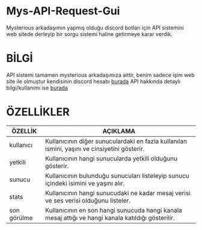 # Mys-API-Request-Gui


Mysterious arkadaşımın yapmış olduğu discord botları için API sistemini web sitede derleyip bir sorgu sistemi haline getirmeye karar verdik.

# BİLGİ
API sistemi tamamen mysterious arkadaşımıza aittir, benim sadece işim web site ile olmuştur kendisinin discord hesabı [burada](https://discord.com/users/535538263193288714) API hakkında detaylı bilgi/kullanımı ise [burada](http://89.150.148.119:10000/api-docs/)
# ÖZELLİKLER
| ÖZELLİK       | AÇIKLAMA                                                                                    |
|--------------|----------------------------------------------------------------------------------------------|
| kullanıcı   | Kullanıcının diğer sunuculardaki en fazla kullanılan ismini, yaşını ve cinsiyetini gösterir. |
| yetkili     | Kullanıcının hangi sunucularda yetkili olduğunu gösterir.                                                                    |
| sunucu      | Kullanıcının bulunduğu sunucuları listeleyip sunucu içindeki isimini ve yaşını alır.                                                            |
| stats       | Kullanıcının hangi sunucudaki ne kadar mesaj verisi ve ses verisi olduğunu listeler.                                                         |
| son görülme     | Kullanıcının en son hangi sunucuda hangi kanala mesaj attığı ve hangi kanala katıldığı gösterilir.                                                       |
